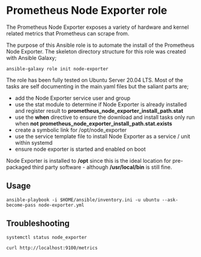 # Prometheus Node Exporter role

The Prometheus Node Exporter exposes a variety of hardware and kernel related metrics that Prometheus can scrape from.

The purpose of this Ansible role is to automate the install of the Prometheus Node Exporter. The skeleton directory structure for this role was created with Ansible Galaxy;

```
ansible-galaxy role init node-exporter
```
The role has been fully tested on Ubuntu Server 20.04 LTS. Most of the tasks are self documenting in the main.yaml files but the saliant parts are;

- add the Node Exporter service user and group
- use the stat module to determine if Node Exporter is already installed and register result to **prometheus_node_exporter_install_path.stat**
- use the **when** directive to ensure the download and install tasks only run when **not prometheus_node_exporter_install_path.stat.exists**
- create a symbolic link for /opt/node_exporter
- use the service template file to install Node Exporter as a service / unit within systemd
- ensure node exporter is started and enabled on boot

Node Exporter is installed to **/opt** since this is the ideal location for pre-packaged third party software - although **/usr/local/bin** is still fine.

## Usage
```
ansible-playbook -i $HOME/ansible/inventory.ini -u ubuntu --ask-become-pass node-exporter.yml
```

## Troubleshooting
```
systemctl status node_exporter 

curl http://localhost:9100/metrics
```